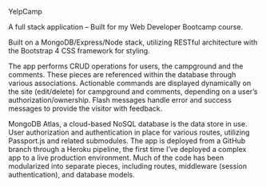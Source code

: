 YelpCamp

A full stack application – Built for my Web Developer Bootcamp course.

Built on a MongoDB/Express/Node stack, utilizing RESTful architecture with the Bootstrap 4 CSS framework for styling.

The app performs CRUD operations for users, the campground and the comments. These pieces are referenced within the database through various associations. Actionable commands are displayed dynamically on the site (edit/delete) for campground and comments, depending on a user’s authorization/ownership. Flash messages handle error and success messages to provide the visitor with feedback.

MongoDB Atlas, a cloud-based NoSQL database is the data store in use. User authorization and authentication in place for various routes, utilizing Passport.js and related submodules. The app is deployed from a GitHub branch through a Heroku pipeline, the first time I’ve deployed a complex app to a live production environment. Much of the code has been modularized into separate pieces, including routes, middleware (session authentication), and database models.

